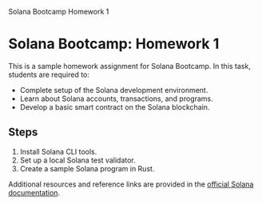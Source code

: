 





Solana Bootcamp Homework 1


# Solana Bootcamp: Homework 1


This is a sample homework assignment for Solana Bootcamp. In this task, students are required to:


* Complete setup of the Solana development environment.
* Learn about Solana accounts, transactions, and programs.
* Develop a basic smart contract on the Solana blockchain.


## Steps


1. Install Solana CLI tools.
2. Set up a local Solana test validator.
3. Create a sample Solana program in Rust.


Additional resources and reference links are provided in the [official Solana documentation](https://solana.com/docs).




